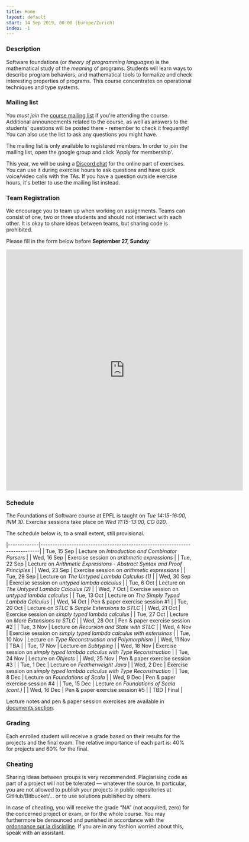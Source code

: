 ```yaml
---
title: Home
layout: default
start: 14 Sep 2019, 00:00 (Europe/Zurich)
index: -1
---
```


### Description

Software foundations (or *theory of programming languages*) is the mathematical study of the *meaning* of programs. Students will learn ways to describe program behaviors, and mathematical tools to formalize and check interesting properties of programs. This course concentrates on operational techniques and type systems.

### Mailing list

You *must join* the [course mailing list](https://groups.google.com/u/0/g/fos2020epfl) if you're attending the course. Additional announcements related to the
course, as well as answers to the students' questions will be posted there -
remember to check it frequently! You can also use the list to ask any questions
you might have.

The mailing list is only available to registered members. In order to join the
mailing list, open the google group and click 'Apply for membership'.

This year, we will be using a [Discord chat](https://discord.gg/HWs96Hp) for the
online part of exercises. You can use it during exercise hours to ask questions
and have quick voice/video calls with the TAs. If you have a question outside
exercise hours, it's better to use the mailing list instead.

### Team Registration

We encourage you to team up when working on assignments. Teams can consist of one, two or three students and should not intersect with each other. It is okay to share ideas between teams, but sharing code is prohibited.

Please fill in the form below before __September 27, Sunday__:

<iframe src="https://docs.google.com/forms/d/e/1FAIpQLSfb4YzmDQO976z02YB3sv1STWTIOCpi3WRFISlyjcw03-feMg/viewform?embedded=true" width="640" height="650" frameborder="0" marginheight="0" marginwidth="0">Loading…</iframe>


### Schedule

The Foundations of Software course at EPFL is taught on *Tue 14:15-16:00, INM 10*.
Exercise sessions take place on *Wed 11:15-13:00, CO 020*.

The schedule below is, to a small extent, still provisional.

|-------------|-----------------------------------------------------------------------------|
| Tue, 15 Sep | Lecture on *Introduction and Combinator Parsers*                            |
| Wed, 16 Sep | Exercise session on *arithmetic expressions*                                |
| Tue, 22 Sep | Lecture on *Arithmetic Expressions - Abstract Syntax and Proof Principles*  |
| Wed, 23 Sep | Exercise session on *arithmetic expressions*                                |
| Tue, 29 Sep | Lecture on *The Untyped Lambda Calculus (1)*                                |
| Wed, 30 Sep | Exercise session on *untyped lambda calculus*                               |
| Tue, 6 Oct  | Lecture on *The Untyped Lambda Calculus (2)*                                |
| Wed, 7 Oct  | Exercise session on *untyped lambda calculus*                               |
| Tue, 13 Oct | Lecture on *The Simply Typed Lambda Calculus*                               |
| Wed, 14 Oct | Pen & paper exercise session #1                                             |
| Tue, 20 Oct | Lecture on *STLC & Simple Extensions to STLC*                               |
| Wed, 21 Oct | Exercise session on *simply typed lambda calculus*                          |
| Tue, 27 Oct | Lecture on *More Extensions to STLC*                                        |
| Wed, 28 Oct | Pen & paper exercise session #2                                             |
| Tue, 3 Nov  | Lecture on *Recursion and State with STLC*                                  |
| Wed, 4 Nov  | Exercise session on *simply typed lambda calculus with extensinos*          |
| Tue, 10 Nov | Lecture on *Type Reconstruction and Polymorphism*                           |
| Wed, 11 Nov | TBA                                                                         |
| Tue, 17 Nov | Lecture on *Subtyping*                                                      |
| Wed, 18 Nov | Exercise session on *simply typed lambda calculus with Type Reconstruction* |
| Tue, 24 Nov | Lecture on *Objects*                                                        |
| Wed, 25 Nov | Pen & paper exercise session #3                                             |
| Tue, 1 Dec  | Lecture on *Featherweight Java*                                             |
| Wed, 2 Dec  | Exercise session on *simply typed lambda calculus with Type Reconstruction* |
| Tue, 8 Dec  | Lecture on *Foundations of Scala*                                           |
| Wed, 9 Dec  | Pen & paper exercise session #4                                             |
| Tue, 15 Dec | Lecture on  *Foundations of Scala (cont.)*                                  |
| Wed, 16 Dec | Pen & paper exercise session #5                                             |
| TBD         | Final                                                                       |

Lecture notes and pen & paper session exercises are available in [documents section](/documents.html).

### Grading

Each enrolled student will receive a grade based on their results for the
projects and the final exam. The relative importance of each part is: 40% for
projects and 60% for the final.

### Cheating

Sharing ideas between groups is very recommended. Plagiarising code as part of a project will not be tolerated — whatever the source. In particular, you are not allowed to publish your projects in public repositories at GitHub/Bitbucket/... or to use solutions published by others.

In case of cheating, you will receive the grade “NA” (not acquired, zero) for the concerned project or exam, or for the whole course. You may furthermore be denounced and punished in accordance with the [ordonnance sur la discipline](http://www.admin.ch/ch/f/rs/4/414.138.2.fr.pdf). If you are in any fashion worried about this, speak with an assistant.